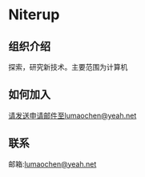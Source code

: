 # Niterup

## 组织介绍
探索，研究新技术。主要范围为计算机

## 如何加入
请发送申请邮件至lumaochen@yeah.net

## 联系
邮箱:lumaochen@yeah.net
